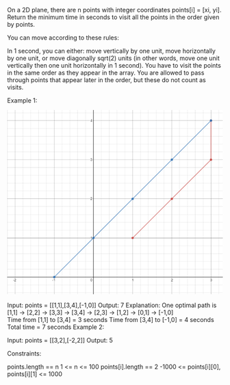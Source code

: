 On a 2D plane, there are n points with integer coordinates points[i] = [xi, yi]. Return the minimum time in seconds to visit all the points in the order given by points.

You can move according to these rules:

In 1 second, you can either:
move vertically by one unit,
move horizontally by one unit, or
move diagonally sqrt(2) units (in other words, move one unit vertically then one unit horizontally in 1 second).
You have to visit the points in the same order as they appear in the array.
You are allowed to pass through points that appear later in the order, but these do not count as visits.

Example 1:

![Alt text](image.png)

Input: points = [[1,1],[3,4],[-1,0]]
Output: 7
Explanation: One optimal path is [1,1] -> [2,2] -> [3,3] -> [3,4] -> [2,3] -> [1,2] -> [0,1] -> [-1,0]  
Time from [1,1] to [3,4] = 3 seconds
Time from [3,4] to [-1,0] = 4 seconds
Total time = 7 seconds
Example 2:

Input: points = [[3,2],[-2,2]]
Output: 5

Constraints:

points.length == n
1 <= n <= 100
points[i].length == 2
-1000 <= points[i][0], points[i][1] <= 1000
